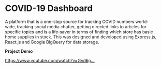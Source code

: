 # COVID-19 Dashboard
A platform that is a one-stop source for tracking COVID numbers world-wide, tracking social media chatter, getting directed links to articles for specific topics and is a life-saver in terms of finding which store has basic home supplies in stock.
This was designed and developed using Express.js, React.js and Google BigQuery for data storage.

**Project Demo**

https://www.youtube.com/watch?v=Gvd6g…
